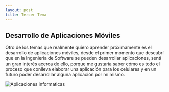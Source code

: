```yaml
---
layout: post
title: Tercer Tema
---
```



 
## Desarrollo de Aplicaciones Móviles

Otro de los temas que realmente quiero aprender próximamente es el desarrollo de aplicaciones móviles, desde el primer momento que descubrí que en la Ingeniería de Software se pueden desarrollar aplicaciones, sentí un gran interés acerca de ello, porque me gustaría saber cómo es todo el proceso que conlleva elaborar una aplicación para los celulares y en un futuro poder desarrollar alguna aplicación por mí mismo.


<img src="https://mandrescharro.github.io//images/aplicacion.png" alt="Aplicaciones informaticas" style="weight: 50%;"/>
